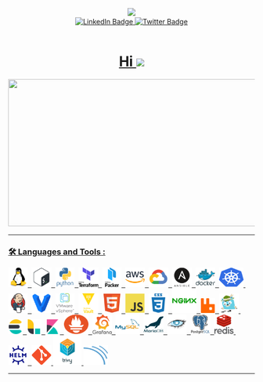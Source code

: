 <div id="header" align="center">
  <img src="https://media.giphy.com/media/v1.Y2lkPTc5MGI3NjExZHU2NWJleTNlYzdtMXYxdTIwaml0N2s2OWxiOGp0aXAyeGdmYTU3ZyZlcD12MV9pbnRlcm5hbF9naWZfYnlfaWQmY3Q9cw/vLlpbDafjgHystuJ0a/giphy.gif" width="100"/>
</div>

<div id="badges" align="center">
  <a href="https://www.linkedin.com/in/odennav">
    <img src="https://img.shields.io/badge/LinkedIn-blue?style=for-the-badge&logo=linkedin&logoColor=white" alt="LinkedIn Badge"/>
  </a>
  <a href="https://twitter.com/odennav">
    <img src="https://img.shields.io/badge/twitter-black?style=for-the-badge&logo=X&logoColor=white" alt="Twitter Badge"/>
</div>

<div id="header" align="center">
 <img src="https://komarev.com/ghpvc/?username=odennav&style=flat-square&color=green" alt=""/>
</div>

<h1 align="center">
  Hi
  <img src="https://media.giphy.com/media/v1.Y2lkPTc5MGI3NjExZW9jeTQzam8xYTl1eWdvNGJtMWpzaHYzZ2MyeTlmcWdldzY5ZXRoMiZlcD12MV9pbnRlcm5hbF9naWZfYnlfaWQmY3Q9cw/hvRJCLFzcasrR4ia7z/giphy.gif" width="30px"/>
</h1>

<div align="center">
  <img src="https://media.giphy.com/media/dWesBcTLavkZuG35MI/giphy.gif" width="600" height="300"/>
</div>


---

### :hammer_and_wrench: Languages and Tools :

<div>
  <img src="https://github.com/devicons/devicon/blob/master/icons/linux/linux-original.svg" title="Linux" alt="Linux" width="40" height="40"/>&nbsp;
  <img src="https://github.com/devicons/devicon/blob/master/icons/bash/bash-original.svg" title="Bash" alt="Bash" width="40" height="40"/>&nbsp;
  <img src="https://github.com/devicons/devicon/blob/master/icons/python/python-original-wordmark.svg" title="Python" alt="Python" width="40" height="40"/>&nbsp;
  <img src="https://github.com/devicons/devicon/blob/master/icons/terraform/terraform-original-wordmark.svg" title="Terraform" alt="Terraform" width="40" height="40"/>&nbsp;
  <img src="https://github.com/devicons/devicon/blob/master/icons/packer/packer-original-wordmark.svg" title="Packer" alt="Packer" width="40" height="40"/>&nbsp;
  <img src="https://github.com/devicons/devicon/blob/master/icons/amazonwebservices/amazonwebservices-original-wordmark.svg" title="AWS" alt="AWS" width="40" height="40"/>&nbsp;
  <img src="https://github.com/devicons/devicon/blob/master/icons/googlecloud/googlecloud-original.svg" title="GCP" alt="GCP" width="40" height="40"/>&nbsp;
  <img src="https://github.com/devicons/devicon/blob/master/icons/ansible/ansible-original-wordmark.svg"  title="Ansible" alt="Ansible" width="40" height="40"/>&nbsp;
  <img src="https://github.com/devicons/devicon/blob/master/icons/docker/docker-original-wordmark.svg" title="Docker" alt="Docker" width="40" height="40"/>&nbsp;
  <img src="https://github.com/devicons/devicon/blob/master/icons/kubernetes/kubernetes-original.svg" title="Kubernetes"  alt="Kubernetes" width="50" height="40"/>&nbsp;
  <img src="https://github.com/devicons/devicon/blob/master/icons/jenkins/jenkins-original.svg" title="Jenkins"  alt="Jenkins" width="40" height="40"/>&nbsp;
  <img src="https://github.com/devicons/devicon/blob/master/icons/vagrant/vagrant-original.svg" title="Vagrant" alt="Vagrant" width="40" height="40"/>&nbsp;
  <img src="https://github.com/devicons/devicon/blob/master/icons/vsphere/vsphere-original-wordmark.svg" title="Vsphere" alt="Vsphere" width="40" height="40"/>&nbsp;
  <img src="https://github.com/devicons/devicon/blob/master/icons/vault/vault-plain-wordmark.svg" title="Vault" alt="Vault" width="40" height="40"/>&nbsp; 
  <img src="https://github.com/devicons/devicon/blob/master/icons/html5/html5-original.svg" title="HTML5" alt="HTML" width="40" height="40"/>&nbsp;
  <img src="https://github.com/devicons/devicon/blob/master/icons/javascript/javascript-original.svg" title="JavaScript" alt="JavaScript" width="40" height="40"/>&nbsp;
  <img src="https://github.com/devicons/devicon/blob/master/icons/css3/css3-plain-wordmark.svg" title="CSS3" alt="CSS" width="40" height="40"/>&nbsp;
  <img src="https://github.com/devicons/devicon/blob/master/icons/nginx/nginx-original.svg" title="NGINX" alt="NGINX" width="50" height="50"/>&nbsp;
  <img src="https://github.com/devicons/devicon/blob/master/icons/rabbitmq/rabbitmq-original.svg" title="RABBITMQ" alt="RABBITMQ" width="30" height="30"/>&nbsp;
  <img src="https://github.com/devicons/devicon/blob/master/icons/jaegertracing/jaegertracing-original.svg" title="JAEGERTRACING" alt="JAEGERTRACING" width="40" height="40"/>&nbsp;
  <img src="https://github.com/devicons/devicon/blob/master/icons/elasticsearch/elasticsearch-original.svg" title="ELASTICSEARCH" alt="ELASTICSEARCH" width="30" height="30"/>&nbsp;
  <img src="https://github.com/devicons/devicon/blob/master/icons/logstash/logstash-original.svg" title="LOGSTASH" alt="LOGSTASH" width="30" height="30"/>&nbsp;
  <img src="https://github.com/devicons/devicon/blob/master/icons/kibana/kibana-original.svg" title="KIBANA" alt="KIBANA" width="30" height="30"/>&nbsp;
  <img src="https://github.com/devicons/devicon/blob/master/icons/prometheus/prometheus-original.svg" title="PROMETHEUS" alt="PROMETHEUS" width="50" height="40"/>&nbsp;
  <img src="https://github.com/devicons/devicon/blob/master/icons/grafana/grafana-original-wordmark.svg" title="GRAFANA" alt="GRAFANA" width="40" height="40"/>&nbsp;
  <img src="https://github.com/devicons/devicon/blob/master/icons/mysql/mysql-original-wordmark.svg" title="MYSQL" alt="MYSQL" width="50" height="40"/>&nbsp;
  <img src="https://github.com/devicons/devicon/blob/master/icons/mariadb/mariadb-original-wordmark.svg" title="MARIADB" alt="MARIADB" width="40" height="40"/>&nbsp;
  <img src="https://github.com/devicons/devicon/blob/master/icons/cassandra/cassandra-original.svg" title="CASSANDRA" alt="CASSANDRA" width="40" height="40"/>&nbsp;
  <img src="https://github.com/devicons/devicon/blob/master/icons/postgresql/postgresql-original-wordmark.svg" title="POSTGRESQL" alt="POSTGRESQL" width="40" height="40"/>&nbsp;
  <img src="https://github.com/devicons/devicon/blob/master/icons/redis/redis-original-wordmark.svg" title="REDIS" alt="REDIS" width="40" height="40"/>&nbsp;
  <img src="https://github.com/devicons/devicon/blob/master/icons/helm/helm-original.svg" title="HELM" alt="HELM" width="40" height="40"/>&nbsp;
  <img src="https://github.com/devicons/devicon/blob/master/icons/git/git-original.svg" title="Git" **alt="Git" width="40" height="40"/>
  <img src="https://github.com/odennav/odennav/blob/main/docs/trivy.svg" title="Trivy" **alt="Trivy" width="40" height="40" style="width: 58px; height: 60px;"/>
  <img src="https://github.com/devicons/devicon/blob/master/icons/sonarqube/sonarqube-original.svg" title="SonarQube" **alt="SonarQube" width="50" height="40"/>
  </div>

---


